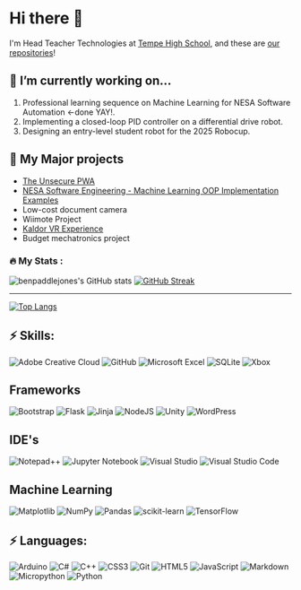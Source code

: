 # Hi there 👋
I'm Head Teacher Technologies at [Tempe High School](https://tempe-h.schools.nsw.gov.au/), and these are [our repositories](https://github.com/TempeHS)!

## 🔭 I’m currently working on...
1. Professional learning sequence on Machine Learning for NESA Software Automation <-done YAY!.
2. Implementing a closed-loop PID controller on a differential drive robot.
3. Designing an entry-level student robot for the 2025 Robocup.

## 🚀 My Major projects
- [The Unsecure PWA](https://github.com/TempeHS/The_Unsecure_PWA)
- [NESA Software Engineering - Machine Learning OOP Implementation Examples](https://github.com/TempeHS/Machine_Learning_OOP_Implementation_Examples)
- Low-cost document camera
- Wiimote Project
- [Kaldor VR Experience](https://github.com/TempeHS/Kaldor---Your-Public-Art-Project-2019---VR-Experience)
- Budget mechatronics project

### :fire: My Stats :
![benpaddlejones's GitHub stats](https://github-readme-stats.vercel.app/api?username=benpaddlejones&show_icons=true)
[![GitHub Streak](http://github-readme-streak-stats.herokuapp.com?user=benpaddlejones&theme=transparent)](https://git.io/streak-stats)

---

[![Top Langs](https://github-readme-stats.vercel.app/api/top-langs/?username=benpaddlejones&layout=compact)](https://github.com/benpaddlejones/github-readme-stats)

## ⚡ Skills:

![Adobe Creative Cloud](https://img.shields.io/badge/Adobe%20Creative%20Cloud-DA1F26.svg?style=for-the-badge&logo=Adobe%20Creative%20Cloud&logoColor=white)
![GitHub](https://img.shields.io/badge/github-%23121011.svg?style=for-the-badge&logo=github&logoColor=white)
![Microsoft Excel](https://img.shields.io/badge/Microsoft_Excel-217346?style=for-the-badge&logo=microsoft-excel&logoColor=white)
![SQLite](https://img.shields.io/badge/sqlite-%2307405e.svg?style=for-the-badge&logo=sqlite&logoColor=white)
![Xbox](https://img.shields.io/badge/xbox-%23107C10.svg?style=for-the-badge&logo=xbox&logoColor=white)

## Frameworks

![Bootstrap](https://img.shields.io/badge/bootstrap-%238511FA.svg?style=for-the-badge&logo=bootstrap&logoColor=white)
![Flask](https://img.shields.io/badge/flask-%23000.svg?style=for-the-badge&logo=flask&logoColor=white)
![Jinja](https://img.shields.io/badge/jinja-white.svg?style=for-the-badge&logo=jinja&logoColor=black)
![NodeJS](https://img.shields.io/badge/node.js-6DA55F?style=for-the-badge&logo=node.js&logoColor=white)
![Unity](https://img.shields.io/badge/unity-%23000000.svg?style=for-the-badge&logo=unity&logoColor=white)
![WordPress](https://img.shields.io/badge/WordPress-%23117AC9.svg?style=for-the-badge&logo=WordPress&logoColor=white)

## IDE's

![Notepad++](https://img.shields.io/badge/Notepad++-90E59A.svg?style=for-the-badge&logo=notepad%2b%2b&logoColor=black)
![Jupyter Notebook](https://img.shields.io/badge/jupyter-%23FA0F00.svg?style=for-the-badge&logo=jupyter&logoColor=white)
![Visual Studio](https://img.shields.io/badge/Visual%20Studio-5C2D91.svg?style=for-the-badge&logo=visual-studio&logoColor=white)
![Visual Studio Code](https://img.shields.io/badge/Visual%20Studio%20Code-0078d7.svg?style=for-the-badge&logo=visual-studio-code&logoColor=white)

## Machine Learning

![Matplotlib](https://img.shields.io/badge/Matplotlib-%23ffffff.svg?style=for-the-badge&logo=Matplotlib&logoColor=black)
![NumPy](https://img.shields.io/badge/numpy-%23013243.svg?style=for-the-badge&logo=numpy&logoColor=white)
![Pandas](https://img.shields.io/badge/pandas-%23150458.svg?style=for-the-badge&logo=pandas&logoColor=white)
![scikit-learn](https://img.shields.io/badge/scikit--learn-%23F7931E.svg?style=for-the-badge&logo=scikit-learn&logoColor=white)
![TensorFlow](https://img.shields.io/badge/TensorFlow-%23FF6F00.svg?style=for-the-badge&logo=TensorFlow&logoColor=white)

## ⚡ Languages:

![Arduino](https://img.shields.io/badge/-Arduino-00979D?style=for-the-badge&logo=Arduino&logoColor=white)
![C#](https://img.shields.io/badge/c%23-%23239120.svg?style=for-the-badge&logo=csharp&logoColor=white)
![C++](https://img.shields.io/badge/c++-%2300599C.svg?style=for-the-badge&logo=c%2B%2B&logoColor=white)
![CSS3](https://img.shields.io/badge/css3-%231572B6.svg?style=for-the-badge&logo=css3&logoColor=white)
![Git](https://img.shields.io/badge/git-%23F05033.svg?style=for-the-badge&logo=git&logoColor=white)
![HTML5](https://img.shields.io/badge/html5-%23E34F26.svg?style=for-the-badge&logo=html5&logoColor=white)
![JavaScript](https://img.shields.io/badge/javascript-%23323330.svg?style=for-the-badge&logo=javascript&logoColor=%23F7DF1E)
![Markdown](https://img.shields.io/badge/markdown-%23000000.svg?style=for-the-badge&logo=markdown&logoColor=white)
![Micropython](https://img.shields.io/badge/MicroPython-2B2728.svg?style=for-the-badge&logo=MicroPython&logoColor=white)
![Python](https://img.shields.io/badge/python-3670A0?style=for-the-badge&logo=python&logoColor=ffdd54)

